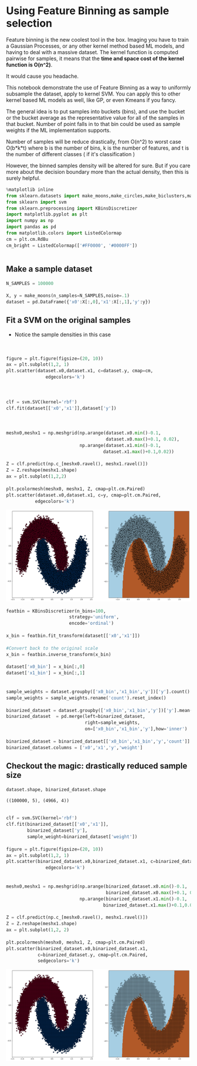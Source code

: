 
# Using Feature Binning as sample selection

Feature binning is the new coolest tool in the box. Imaging you have to train a Gaussian Processes, or any other kernel method based ML models, and having to deal with a massive dataset. The kernel function is computed pairwise for samples, it means that the **time and space cost of the kernel function is O(n^2)**.

It would cause you headache.

This notebook demonstrate the use of Feature Binning as a way to uniformly subsample the dataset, apply to kernel SVM. You can apply this to other kernel based ML models as well, like GP, or even Kmeans if you fancy. 

The general idea is to put samples into buckets (bins), and use the bucket or the bucket average as the representative value for all of the samples in that bucket. Number of point falls in to that bin could be used as sample weights if the ML implementation supports.

Number of samples will be reduce drastically, from O(n^2) to worst case O(b\*k\*t) where b is the number of bins, k is the number of features, and t is the number of different classes ( if it's classification ) 


However, the binned samples density will be altered for sure. But if you care more about the decision boundary more than the actual density, then this is surely helpful.




```python
%matplotlib inline
from sklearn.datasets import make_moons,make_circles,make_biclusters,make_blobs,make_classification
from sklearn import svm
from sklearn.preprocessing import KBinsDiscretizer
import matplotlib.pyplot as plt 
import numpy as np
import pandas as pd 
from matplotlib.colors import ListedColormap
cm = plt.cm.RdBu
cm_bright = ListedColormap(['#FF0000', '#0000FF'])

```


```python

```

## Make a sample dataset


```python
N_SAMPLES = 100000

X, y = make_moons(n_samples=N_SAMPLES,noise=.1)
dataset = pd.DataFrame({'x0':X[:,0],'x1':X[:,1],'y':y})

```

## Fit a SVM on the original samples

- Notice the sample densities in this case 


```python


figure = plt.figure(figsize=(20, 10))
ax = plt.subplot(1,2, 1)    
plt.scatter(dataset.x0,dataset.x1, c=dataset.y, cmap=cm,
               edgecolors='k')



clf = svm.SVC(kernel='rbf')
clf.fit(dataset[['x0','x1']],dataset['y'])



meshx0,meshx1 = np.meshgrid(np.arange(dataset.x0.min()-0.1,
                                      dataset.x0.max()+0.1, 0.02),
                            np.arange(dataset.x1.min()-0.1,
                                     dataset.x1.max()+0.1,0.02))

Z = clf.predict(np.c_[meshx0.ravel(), meshx1.ravel()])
Z = Z.reshape(meshx1.shape)
ax = plt.subplot(1,2,2)    

plt.pcolormesh(meshx0, meshx1, Z, cmap=plt.cm.Paired)
plt.scatter(dataset.x0,dataset.x1, c=y, cmap=plt.cm.Paired,
           edgecolors='k')

```

![image](/images/output_6_2.png )



```python
featbin = KBinsDiscretizer(n_bins=100,
                        strategy='uniform',
                        encode='ordinal')

x_bin = featbin.fit_transform(dataset[['x0','x1']])

#Convert back to the original scale
x_bin = featbin.inverse_transform(x_bin)

dataset['x0_bin'] = x_bin[:,0]
dataset['x1_bin'] = x_bin[:,1]


sample_weights = dataset.groupby(['x0_bin','x1_bin','y'])['y'].count()
sample_weights = sample_weights.rename('count').reset_index()

binarized_dataset = dataset.groupby(['x0_bin','x1_bin','y'])['y'].mean().rename('ycont').reset_index()
binarized_dataset  = pd.merge(left=binarized_dataset,
                              right=sample_weights,
                              on=['x0_bin','x1_bin','y'],how='inner')

binarized_dataset = binarized_dataset[['x0_bin','x1_bin','y','count']]
binarized_dataset.columns = ['x0','x1','y','weight']


```

## Checkout the magic: drastically reduced sample size


```python
dataset.shape, binarized_dataset.shape
```

    ((100000, 5), (4966, 4))




```python

clf = svm.SVC(kernel='rbf')
clf.fit(binarized_dataset[['x0','x1']],
        binarized_dataset['y'],
        sample_weight=binarized_dataset['weight'])

figure = plt.figure(figsize=(20, 10))
ax = plt.subplot(1,2, 1)    
plt.scatter(binarized_dataset.x0,binarized_dataset.x1, c=binarized_dataset.y, cmap=cm,
               edgecolors='k')


meshx0,meshx1 = np.meshgrid(np.arange(binarized_dataset.x0.min()-0.1,
                                      binarized_dataset.x0.max()+0.1, 0.01),
                            np.arange(binarized_dataset.x1.min()-0.1,
                                     binarized_dataset.x1.max()+0.1,0.01))

Z = clf.predict(np.c_[meshx0.ravel(), meshx1.ravel()])
Z = Z.reshape(meshx1.shape)
ax = plt.subplot(1,2, 2)    

plt.pcolormesh(meshx0, meshx1, Z, cmap=plt.cm.Paired)
plt.scatter(binarized_dataset.x0,binarized_dataset.x1,
            c=binarized_dataset.y, cmap=plt.cm.Paired,
            sedgecolors='k')

```


![image](/images/output_10_2.png )



```python

```
